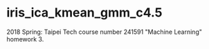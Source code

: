 # iris_ica_kmean_gmm_c4.5
2018 Spring: Taipei Tech course number 241591 "Machine Learning" homework 3.
